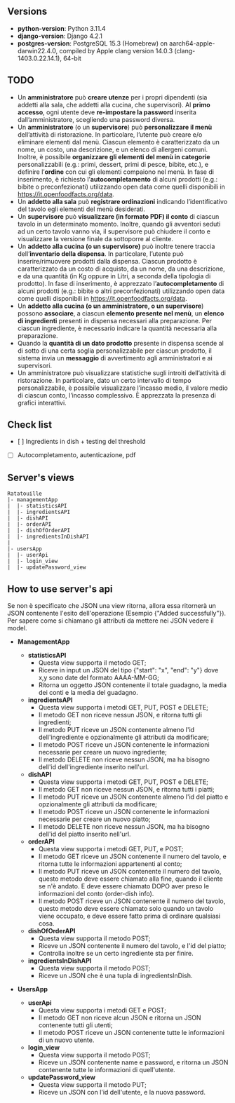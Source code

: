 ## Versions
- **python-version**: Python 3.11.4
- **django-version**: Django 4.2.1
- **postgres-version**: PostgreSQL 15.3 (Homebrew) on aarch64-apple-darwin22.4.0, compiled by Apple clang version 14.0.3 (clang-1403.0.22.14.1), 64-bit

## TODO 
- Un **amministratore** può **creare utenze** per i propri dipendenti (sia addetti alla sala, che addetti alla cucina, che supervisori). Al **primo accesso**, ogni utente deve **re-impostare la password** inserita dall’amministratore, scegliendo una password diversa.
- Un **amministratore** (o un **supervisore**) può **personalizzare il menù** dell’attività di ristorazione. In particolare, l’utente può creare e/o eliminare elementi dal menù. Ciascun elemento è caratterizzato da un nome, un costo, una descrizione, e un elenco di allergeni comuni. Inoltre, è possibile **organizzare gli elementi del menù in categorie** personalizzabili (e.g.: primi, dessert, primi di pesce, bibite, etc.), e definire l’**ordine** con cui gli elementi compaiono nel menù. In fase di inserimento, è richiesto l’**autocompletamento** di alcuni prodotti (e.g.: bibite o preconfezionati) utilizzando open data come quelli disponibili in https://it.openfoodfacts.org/data.
- Un **addetto alla sala** può **registrare ordinazioni** indicando l’identificativo del tavolo egli elementi del menù desiderati.
- Un **supervisore** può **visualizzare (in formato PDF) il conto** di ciascun tavolo in un determinato momento. Inoltre, quando gli avventori seduti ad un certo tavolo vanno via, il supervisore può chiudere il conto e visualizzare la versione finale da sottoporre al cliente.
- Un **addetto alla cucina (o un supervisore)** può inoltre tenere traccia dell’**inventario della dispensa**. In particolare, l’utente può inserire/rimuovere prodotti dalla dispensa. Ciascun prodotto è caratterizzato da un costo di acquisto, da un nome, da una descrizione, e da una quantità (in Kg oppure in Litri, a seconda della tipologia di prodotto). In fase di inserimento, è apprezzato l’**autocompletamento** di alcuni prodotti (e.g.: bibite o altri preconfezionati) utilizzando open data come quelli disponibili in https://it.openfoodfacts.org/data.
- Un **addetto alla cucina (o un amministratore, o un supervisore**) possono **associare**, a ciascun **elemento presente nel menù**, un **elenco di ingredienti** presenti in dispensa necessari alla preparazione. Per ciascun ingrediente, è necessario indicare la quantità necessaria alla preparazione.
- Quando la **quantità di un dato prodotto** presente in dispensa scende al di sotto di una certa soglia personalizzabile per ciascun prodotto, il sistema invia un **messaggio** di avvertimento agli amministratori e ai supervisori.
- Un amministratore può visualizzare statistiche sugli introiti dell’attività di ristorazione. In particolare, dato un certo intervallo di tempo personalizzabile, è possibile visualizzare l’incasso medio, il valore medio di ciascun conto, l’incasso complessivo. È apprezzata la presenza di grafici interattivi.

## Check list
- [ ] Ingredients in dish + testing del threshold
- [ ] Autocompletamento, autenticazione, pdf

## Server's views
```
Ratatouille
|- managementApp
|  |- statisticsAPI
|  |- ingredientsAPI
|  |- dishAPI
|  |- orderAPI
|  |- dishOfOrderAPI 
|  |- ingredientsInDishAPI
|
|- usersApp
|  |- userApi
|  |- login_view
|  |- updatePassword_view
```

## How to use server's api
Se non è specificato che JSON una view ritorna, allora essa ritornerà un JSON contenente l'esito dell'operazione (Esempio {"Added successfully"}). Per sapere come si chiamano gli attributi da mettere nei JSON vedere il model. 

- **ManagementApp**
  - **statisticsAPI**
    - Questa view supporta il metodo GET;
    - Riceve in input un JSON del tipo {"start": "x", "end": "y"} dove x,y sono date del formato AAAA-MM-GG;
    - Ritorna un oggetto JSON contenente il totale guadagno, la media dei conti e la media del guadagno.
  - **ingredientsAPI**
    - Questa view supporta i metodi GET, PUT, POST e DELETE;
    - Il metodo GET non riceve nessun JSON, e ritorna tutti gli ingredienti;
    - Il metodo PUT riceve un JSON contenente almeno l'id dell'ingrediente e opzionalmente gli attributi da modificare;
    - Il metodo POST riceve un JSON contenente le informazioni necessarie per creare un nuovo ingrediente;
    - Il metodo DELETE non riceve nessun JSON, ma ha bisogno dell'id dell'ingrediente inserito nell'url.
  - **dishAPI**
    - Questa view supporta i metodi GET, PUT, POST e DELETE;
    - Il metodo GET non riceve nessun JSON, e ritorna tutti i piatti;
    - Il metodo PUT riceve un JSON contenente almeno l'id del piatto e opzionalmente gli attributi da modificare;
    - Il metodo POST riceve un JSON contenente le informazioni necessarie per creare un nuovo piatto;
    - Il metodo DELETE non riceve nessun JSON, ma ha bisogno dell'id del piatto inserito nell'url.
  - **orderAPI**
    - Questa view supporta i metodi GET, PUT, e POST;   
    - Il metodo GET riceve un JSON contenente il numero del tavolo, e ritorna tutte le informazioni appartenenti al conto;
    - Il metodo PUT riceve un JSON contenente il numero del tavolo, questo metodo deve essere chiamato alla fine, quando il cliente se n'è andato. E deve essere chiamato DOPO aver preso le informazioni del conto (order-dish info).
    - Il metodo POST riceve un JSON contenente il numero del tavolo, questo metodo deve essere chiamato solo quando un tavolo viene occupato, e deve essere fatto prima di ordinare qualsiasi cosa.
  - **dishOfOrderAPI**
    - Questa view supporta il metodo POST;
    - Riceve un JSON contenente il numero del tavolo, e l'id del piatto;
    - Controlla inoltre se un certo ingrediente sta per finire.
  - **ingredientsInDishAPI**
    - Questa view supporta il metodo POST;
    - Riceve un JSON che è una tupla di ingredientsInDish.
 
- **UsersApp**
  - **userApi**
    - Questa view supporta i metodi GET e POST;
    - Il metodo GET non riceve alcun JSON e ritorna un JSON contenente tutti gli utenti;
    - Il metodo POST riceve un JSON contenente tutte le informazioni di un nuovo utente.
  - **login_view**
    -  Questa view supporta il metodo POST;
    -  Riceve un JSON contenente name e password, e ritorna un JSON contenente tutte le informazioni di quell'utente.
  - **updatePassword_view**
    -  Questa view supporta il metodo PUT;
    -  Riceve un JSON con l'id dell'utente, e la nuova password.
